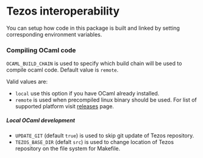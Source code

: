 Tezos interoperability
==============

You can setup how code in this package is built and linked by setting corresponding environment variables.

### Compiling OCaml code
`OCAML_BUILD_CHAIN` is used to specify which build chain will be used to compile ocaml code.
Default value is `remote`.

Valid values are:
* `local` use this option if you have OCaml already installed.
* `remote` is used when precompiled linux binary should be used. For list of supported platform visit [releases](https://gitlab.com/simplestaking/tezos/-/releases) page.

##### Local OCaml development
* `UPDATE_GIT` (default `true`) is used to skip git update of Tezos repository.
* `TEZOS_BASE_DIR` (defalt `src`) is used to change location of Tezos repository on the file system for Makefile.